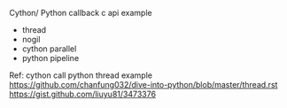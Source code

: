 Cython/ Python callback c api example

- thread
- nogil
- cython parallel
- python pipeline

Ref:
cython call python thread example
https://github.com/chanfung032/dive-into-python/blob/master/thread.rst
https://gist.github.com/liuyu81/3473376
